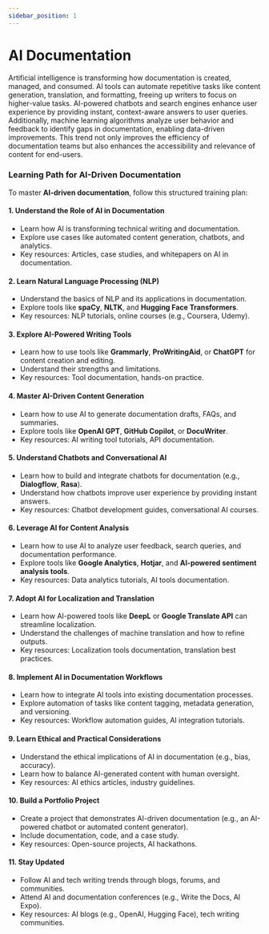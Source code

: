 ```yaml
---
sidebar_position: 1
---
```


# AI Documentation

Artificial intelligence is transforming how documentation is created, managed, and consumed. AI tools can automate repetitive tasks like content generation, translation, and formatting, freeing up writers to focus on higher-value tasks. AI-powered chatbots and search engines enhance user experience by providing instant, context-aware answers to user queries. Additionally, machine learning algorithms analyze user behavior and feedback to identify gaps in documentation, enabling data-driven improvements. This trend not only improves the efficiency of documentation teams but also enhances the accessibility and relevance of content for end-users.

### Learning Path for **AI-Driven Documentation**

To master **AI-driven documentation**, follow this structured training plan:

#### 1. **Understand the Role of AI in Documentation**
   - Learn how AI is transforming technical writing and documentation.
   - Explore use cases like automated content generation, chatbots, and analytics.
   - Key resources: Articles, case studies, and whitepapers on AI in documentation.

#### 2. **Learn Natural Language Processing (NLP)**
   - Understand the basics of NLP and its applications in documentation.
   - Explore tools like **spaCy**, **NLTK**, and **Hugging Face Transformers**.
   - Key resources: NLP tutorials, online courses (e.g., Coursera, Udemy).

#### 3. **Explore AI-Powered Writing Tools**
   - Learn how to use tools like **Grammarly**, **ProWritingAid**, or **ChatGPT** for content creation and editing.
   - Understand their strengths and limitations.
   - Key resources: Tool documentation, hands-on practice.

#### 4. **Master AI-Driven Content Generation**
   - Learn how to use AI to generate documentation drafts, FAQs, and summaries.
   - Explore tools like **OpenAI GPT**, **GitHub Copilot**, or **DocuWriter**.
   - Key resources: AI writing tool tutorials, API documentation.

#### 5. **Understand Chatbots and Conversational AI**
   - Learn how to build and integrate chatbots for documentation (e.g., **Dialogflow**, **Rasa**).
   - Understand how chatbots improve user experience by providing instant answers.
   - Key resources: Chatbot development guides, conversational AI courses.

#### 6. **Leverage AI for Content Analysis**
   - Learn how to use AI to analyze user feedback, search queries, and documentation performance.
   - Explore tools like **Google Analytics**, **Hotjar**, and **AI-powered sentiment analysis tools**.
   - Key resources: Data analytics tutorials, AI tools documentation.

#### 7. **Adopt AI for Localization and Translation**
   - Learn how AI-powered tools like **DeepL** or **Google Translate API** can streamline localization.
   - Understand the challenges of machine translation and how to refine outputs.
   - Key resources: Localization tools documentation, translation best practices.

#### 8. **Implement AI in Documentation Workflows**
   - Learn how to integrate AI tools into existing documentation processes.
   - Explore automation of tasks like content tagging, metadata generation, and versioning.
   - Key resources: Workflow automation guides, AI integration tutorials.

#### 9. **Learn Ethical and Practical Considerations**
   - Understand the ethical implications of AI in documentation (e.g., bias, accuracy).
   - Learn how to balance AI-generated content with human oversight.
   - Key resources: AI ethics articles, industry guidelines.

#### 10. **Build a Portfolio Project**
   - Create a project that demonstrates AI-driven documentation (e.g., an AI-powered chatbot or automated content generator).
   - Include documentation, code, and a case study.
   - Key resources: Open-source projects, AI hackathons.

#### 11. **Stay Updated**
   - Follow AI and tech writing trends through blogs, forums, and communities.
   - Attend AI and documentation conferences (e.g., Write the Docs, AI Expo).
   - Key resources: AI blogs (e.g., OpenAI, Hugging Face), tech writing communities.